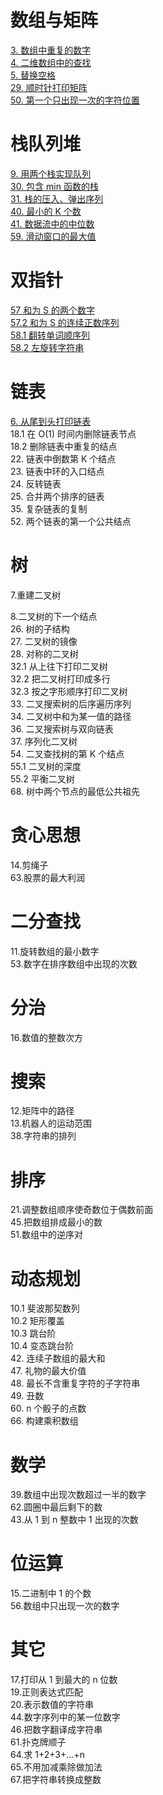 # 数组与矩阵
[3. 数组中重复的数字](https://github.com/lyx9823/CS_Notes/blob/main/Code/%E5%89%91%E6%8C%87offer/03.%20%E6%95%B0%E7%BB%84%E4%B8%AD%E9%87%8D%E5%A4%8D%E7%9A%84%E6%95%B0%E5%AD%97.md)  
[4. 二维数组中的查找](https://github.com/lyx9823/CS_Notes/blob/main/Code/%E5%89%91%E6%8C%87offer/04.%20%E4%BA%8C%E7%BB%B4%E6%95%B0%E7%BB%84%E4%B8%AD%E7%9A%84%E6%9F%A5%E6%89%BE.md)  
[5. 替换空格](https://github.com/lyx9823/CS_Notes/blob/main/Code/%E5%89%91%E6%8C%87offer/05.%20%E6%9B%BF%E6%8D%A2%E7%A9%BA%E6%A0%BC.md)  
[29. 顺时针打印矩阵](https://github.com/lyx9823/CS_Notes/blob/main/Code/%E5%89%91%E6%8C%87offer/29.%20%E9%A1%BA%E6%97%B6%E9%92%88%E6%89%93%E5%8D%B0%E7%9F%A9%E9%98%B5.md)  
[50. 第一个只出现一次的字符位置](https://github.com/lyx9823/CS_Notes/blob/main/Code/%E5%89%91%E6%8C%87offer/50.%20%E7%AC%AC%E4%B8%80%E4%B8%AA%E5%8F%AA%E5%87%BA%E7%8E%B0%E4%B8%80%E6%AC%A1%E7%9A%84%E5%AD%97%E7%AC%A6.md)  

# 栈队列堆
[9. 用两个栈实现队列](https://github.com/lyx9823/CS_Notes/blob/main/Code/%E5%89%91%E6%8C%87offer/09.%20%E7%94%A8%E4%B8%A4%E4%B8%AA%E6%A0%88%E5%AE%9E%E7%8E%B0%E9%98%9F%E5%88%97.md)  
[30. 包含 min 函数的栈](https://github.com/lyx9823/CS_Notes/blob/main/Code/%E5%89%91%E6%8C%87offer/30.%20%E5%8C%85%E5%90%AB%20min%20%E5%87%BD%E6%95%B0%E7%9A%84%E6%A0%88.md)  
[31. 栈的压入、弹出序列](https://github.com/lyx9823/CS_Notes/blob/main/Code/%E5%89%91%E6%8C%87offer/31.%20%E6%A0%88%E7%9A%84%E5%8E%8B%E5%85%A5%E3%80%81%E5%BC%B9%E5%87%BA%E5%BA%8F%E5%88%97.md)  
[40. 最小的 K 个数](https://github.com/lyx9823/CS_Notes/blob/main/Code/%E5%89%91%E6%8C%87offer/40.%20%E6%9C%80%E5%B0%8F%E7%9A%84k%E4%B8%AA%E6%95%B0.md)  
[41. 数据流中的中位数](https://github.com/lyx9823/CS_Notes/blob/main/Code/%E5%89%91%E6%8C%87offer/41.%20%E6%95%B0%E6%8D%AE%E6%B5%81%E4%B8%AD%E7%9A%84%E4%B8%AD%E4%BD%8D%E6%95%B0.md)  
[59. 滑动窗口的最大值](https://github.com/lyx9823/CS_Notes/blob/main/Code/%E5%89%91%E6%8C%87offer/59.%20%E6%BB%91%E5%8A%A8%E7%AA%97%E5%8F%A3%E7%9A%84%E6%9C%80%E5%A4%A7%E5%80%BC.md)

# 双指针
[57 和为 S 的两个数字](https://github.com/lyx9823/CS_Notes/blob/main/Code/%E5%89%91%E6%8C%87offer/57.%20%E5%92%8C%E4%B8%BAs%E7%9A%84%E4%B8%A4%E4%B8%AA%E6%95%B0%E5%AD%97.md)  
[57.2 和为 S 的连续正数序列](https://github.com/lyx9823/CS_Notes/blob/main/Code/%E5%89%91%E6%8C%87offer/57.2%20%E5%92%8C%E4%B8%BAs%E7%9A%84%E8%BF%9E%E7%BB%AD%E6%AD%A3%E6%95%B0%E5%BA%8F%E5%88%97.md)  
[58.1 翻转单词顺序列](https://github.com/lyx9823/CS_Notes/blob/main/Code/%E5%89%91%E6%8C%87offer/58.1%20%E7%BF%BB%E8%BD%AC%E5%8D%95%E8%AF%8D%E9%A1%BA%E5%BA%8F.md)  
[58.2 左旋转字符串](https://github.com/lyx9823/CS_Notes/blob/main/Code/%E5%89%91%E6%8C%87offer/58.2%20%E5%B7%A6%E6%97%8B%E8%BD%AC%E5%AD%97%E7%AC%A6%E4%B8%B2.md)  

# 链表
[6. 从尾到头打印链表](https://github.com/lyx9823/CS_Notes/blob/main/Code/%E5%89%91%E6%8C%87offer/06.%20%E4%BB%8E%E5%B0%BE%E5%88%B0%E5%A4%B4%E6%89%93%E5%8D%B0%E9%93%BE%E8%A1%A8.md)  
18.1 在 O(1) 时间内删除链表节点  
18.2 删除链表中重复的结点  
22. 链表中倒数第 K 个结点  
23. 链表中环的入口结点  
24. 反转链表  
25. 合并两个排序的链表  
35. 复杂链表的复制  
52. 两个链表的第一个公共结点  

# 树
7.重建二叉树  

8.二叉树的下一个结点  
26. 树的子结构  
27. 二叉树的镜像  
28. 对称的二叉树  
32.1 从上往下打印二叉树  
32.2 把二叉树打印成多行  
32.3 按之字形顺序打印二叉树  
33. 二叉搜索树的后序遍历序列  
34. 二叉树中和为某一值的路径  
36. 二叉搜索树与双向链表  
37. 序列化二叉树  
54. 二叉查找树的第 K 个结点  
55.1 二叉树的深度  
55.2 平衡二叉树  
68. 树中两个节点的最低公共祖先

# 贪心思想
14.剪绳子  
63.股票的最大利润

# 二分查找
11.旋转数组的最小数字  
53.数字在排序数组中出现的次数

# 分治
16.数值的整数次方

# 搜索
12.矩阵中的路径  
13.机器人的运动范围  
38.字符串的排列

# 排序
21.调整数组顺序使奇数位于偶数前面  
45.把数组排成最小的数  
51.数组中的逆序对  

# 动态规划
10.1 斐波那契数列  
10.2 矩形覆盖  
10.3 跳台阶  
10.4 变态跳台阶  
42. 连续子数组的最大和  
47. 礼物的最大价值  
48. 最长不含重复字符的子字符串  
49. 丑数  
60. n 个骰子的点数  
66. 构建乘积数组

# 数学
39.数组中出现次数超过一半的数字  
62.圆圈中最后剩下的数  
43.从 1 到 n 整数中 1 出现的次数

# 位运算
15.二进制中 1 的个数  
56.数组中只出现一次的数字

# 其它
17.打印从 1 到最大的 n 位数  
19.正则表达式匹配  
20.表示数值的字符串  
44.数字序列中的某一位数字  
46.把数字翻译成字符串  
61.扑克牌顺子  
64.求 1+2+3+...+n  
65.不用加减乘除做加法  
67.把字符串转换成整数
